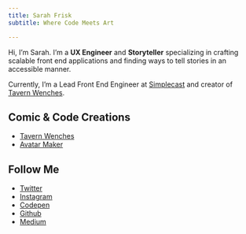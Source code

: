 ```yaml
---
title: Sarah Frisk
subtitle: Where Code Meets Art

---
```


Hi, I’m Sarah. I’m a **UX Engineer** and **Storyteller** specializing in crafting scalable front end applications and finding ways to tell stories in an accessible manner.

Currently, I’m a Lead Front End Engineer at [Simplecast](https://simplecast.com/) and creator of [Tavern Wenches](https://tavern-wenches.com/).

## Comic & Code Creations
* [Tavern Wenches](https://tavern-wenches.com/)
* [Avatar Maker](https://avatar-maker.sarahfrisk.com/)

## Follow Me 
* [Twitter](https://twitter.com/SarahFrisk)
* [Instagram](https://www.instagram.com/friskycomics/)
* [Codepen](https://codepen.io/sfrisk)
* [Github](https://github.com/sfrisk/)
* [Medium](https://medium.com/@sarahfrisk)